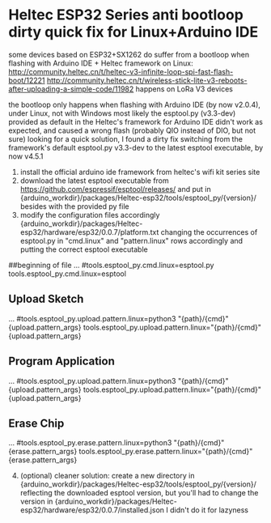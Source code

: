 # Heltec ESP32 Series anti bootloop dirty quick fix for Linux+Arduino IDE
some devices based on ESP32+SX1262 do suffer from a bootloop when flashing with Arduino IDE + Heltec framework on Linux:
http://community.heltec.cn/t/heltec-v3-infinite-loop-spi-fast-flash-boot/12221
http://community.heltec.cn/t/wireless-stick-lite-v3-reboots-after-uploading-a-simple-code/11982
happens on LoRa V3 devices

the bootloop only happens when flashing with Arduino IDE (by now v2.0.4), under Linux, not with Windows
most likely the esptool.py (v3.3-dev) provided as default in the Heltec's framework for Arduino IDE didn't work as expected, and caused a wrong flash (probably QIO instead of DIO, but not sure)
looking for a quick solution, I found a dirty fix switching from the framework's default esptool.py v3.3-dev to the latest esptool executable, by now v4.5.1

1. install the official arduino ide framework from heltec's wifi kit series site
2. download the latest esptool executable from https://github.com/espressif/esptool/releases/
and put in {arduino_workdir}/packages/Heltec-esp32/tools/esptool_py/{version}/
besides with the provided py file
3. modify the configuration files accordingly
{arduino_workdir}/packages/Heltec-esp32/hardware/esp32/0.0.7/platform.txt
changing the occurrences of esptool.py in "cmd.linux" and "pattern.linux" rows accordingly and putting the correct esptool executable

##beginning of file
...
#tools.esptool_py.cmd.linux=esptool.py
tools.esptool_py.cmd.linux=esptool

## Upload Sketch
...
#tools.esptool_py.upload.pattern.linux=python3 "{path}/{cmd}" {upload.pattern_args}
tools.esptool_py.upload.pattern.linux="{path}/{cmd}" {upload.pattern_args}

## Program Application
...
#tools.esptool_py.upload.pattern.linux=python3 "{path}/{cmd}" {upload.pattern_args}
tools.esptool_py.upload.pattern.linux="{path}/{cmd}" {upload.pattern_args}

## Erase Chip
...
#tools.esptool_py.erase.pattern.linux=python3 "{path}/{cmd}" {erase.pattern_args}
tools.esptool_py.erase.pattern.linux="{path}/{cmd}" {erase.pattern_args}

4. (optional) cleaner solution: create a new directory in
{arduino_workdir}/packages/Heltec-esp32/tools/esptool_py/{version}/
reflecting the downloaded esptool version, but you'll had to change the version in
{arduino_workdir}/packages/Heltec-esp32/hardware/esp32/0.0.7/installed.json
I didn't do it for lazyness

